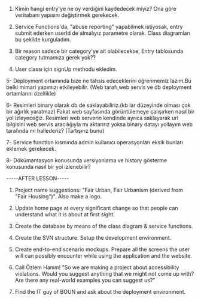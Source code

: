 1. Kimin hangi entry'ye ne oy verdiğini kaydedecek miyiz? Ona göre veritabanı yapısını değiştirmek gerekecek.

2. Service Functions'da, "abuse reporting" yapabilmek istiyosak, entry submit ederken userId de almalıyız parametre olarak. Class diagramları bu şekilde kurguladım.

3. Bir reason sadece bir category'ye ait olabilecekse, Entry tablosunda category tutmamıza gerek yok??

4. User classı için signUp methodu ekledim.


5- Deployment ortamında bize ne tahsis edeceklerini öğrenmemiz lazım.Bu belki mimari yapımızı etkileyebilir. (Web tarafı,web servis ve db deployment ortamlarını özellikle)

6- Resimleri binary olarak db de saklayabiliriz.(kb lar düzeyinde olması çok bir ağırlık yaratmaz) Fakat web sayfasında görüntülemeye çalışırken nasıl bir yol izleyeceğiz. Resimleri web serverin kendinde ayrıca saklayarak url bilgisini web servis aracılığıyla mı aktarırız yoksa binary datayı yollayım web tarafında mı hallederiz? (Tartışırız bunu)

7- Service function kısmında admin kullanıcı operasyonları eksik bunları eklemek gerekecek.

8- Dökümantasyon konusunda versiyonlama ve history gösterme konusunda nasıl bir yol izlenebilir?

-----AFTER LESSON-----

1. Project name suggestions: "Fair Urban, Fair Urbanism (derived from "Fair Housing")". Also make a logo.

2. Update home page at every significant change so that people can understand what it is about at first sight.

3. Create the database by means of the class diagram & service functions.

4. Create the SVN structure. Setup the development environment.

5. Create end-to-end scenario mockups. Prepare all the screens the user will can possibly encounter while using the application and the website.

6. Call Özlem Hanım! "So we are making a project about accessibility violations. Would you suggest anything that we might not come up with? Are there any real-world examples you can suggest us?"

7. Find the IT guy of BOUN and ask about the deployment environment.